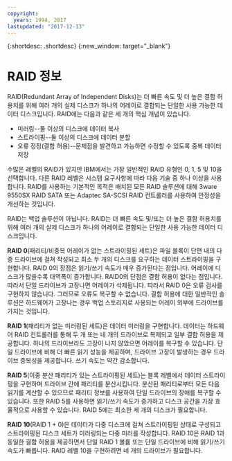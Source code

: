 ```yaml
---
copyright:
  years: 1994, 2017
lastupdated: "2017-12-13"
---
```


{:shortdesc: .shortdesc}
{:new_window: target="_blank"}

# RAID 정보

RAID(Redundant Array of Independent Disks)는 더 빠른 속도 및 더 높은 결함 허용치를 위해 여러 개의 실제 디스크가 하나의 어레이로 결합되는 단일한 사용 가능한 데이터 디스크입니다. RAID에는 다음과 같은 세 개의 핵심 개념이 있습니다.
* 미러링--둘 이상의 디스크에 데이터 복사
* 스트라이핑--둘 이상의 디스크에 데이터 분할
* 오류 정정(결함 허용)--문제점을 발견하고 가능하면 수정할 수 있도록 중복 데이터 저장 

수많은 레벨의 RAID가 있지만 IBM에서는 가장 일반적인 RAID 유형인 0, 1, 5 및 10을 선택합니다. 다른 RAID 레벨은 시스템 요구사항에 따라 다음 기술 중 하나 이상을 사용합니다. RAID를 사용하는 기본적인 목적은 배치된 모든 RAID 솔루션에 대해 3ware 9550SX RAID SATA 또는 Adaptec SA-SCSI RAID 컨트롤러를 사용하여 안정성을 개선하는 것입니다.

RAID는 백업 솔루션이 아닙니다. RAID는 더 빠른 속도 및/또는 더 높은 결함 허용치를 위해 여러 개의 실제 디스크가 하나의 어레이로 결합되는 단일한 사용 가능한 데이터 디스크입니다.


**RAID 0**(패리티/비중복 어레이가 없는 스트라이핑된 세트)은 파일 블록이 단편 내의 다중 드라이브에 걸쳐 작성되고 최소 두 개의 디스크를 요구하는 데이터 스트라이핑을 구현합니다. RAID 0의 장점은 읽기/쓰기 속도가 매우 증가된다는 점입니다. 어레이에 디스크가 많을수록 대역폭이 증가합니다. RAID0의 단점은 결함 허용이 없다는 점입니다. 따라서 단일 드라이브가 고장나면 어레이가 삭제됩니다. 따라서 RAID 0은 오류 검사를 구현하지 않습니다. 그러므로 오류도 복구할 수 없습니다. 결함 허용에 대한 일반적인 솔루션은 하드웨어가 고장나는 경우 백업 스토리지로 사용되는 어레이 외부에 드라이브를 가지는 것입니다. 

**RAID 1**(패리티가 없는 미러링된 세트)은 데이터 미러링을 구현합니다. 데이터는 하드웨어 RAID 컨트롤러를 통해 두 개 또는 네 개의 드라이브로 복제되고 일부 결함 허용을 제공합니다. 하나의 드라이브라도 고장이 나지 않았으면 어레이를 복구할 수 있습니다. 단일 드라이브에 비해 더 빠른 읽기 성능을 제공하며, 드라이브 고장이 발생하는 경우 드라이브 중복성을 제공합니다. 쓰기 속도는 약간 감소합니다.

**RAID 5**(이중 분산 패리티가 있는 스트라이핑된 세트)는 블록 레벨에서 데이터 스트라이핑을 구현하며 드라이브 간에 패리티를 분산시킵니다. 분산된 패리티로부터 모든 다음 읽기를 계산할 수 있으므로 패리티 정보를 사용하여 단일 드라이브의 장애를 복구할 수 있습니다. 또한 RAID 5를 사용하면 읽기/쓰기 속도가 증가하고 디스크 공간을 가장 효율적으로 사용할 수 있습니다. RAID 5에는 최소한 세 개의 디스크가 필요합니다.

**RAID 10**(RAID 1 + 0)은 데이터가 다중 디스크에 걸쳐 스트라이핑된 상태로 구성되고 스트라이핑된 디스크 세트가 미러링되는 다중 미러를 작성합니다. RAID 10은 RAID 1과 동일한 결함 허용을 제공하면서 단일 RAID 1 볼륨 또는 단일 드라이브에 비해 읽기/쓰기 속도가 빠릅니다. RAID 레벨 10을 구현하려면 네 개의 드라이브가 필요합니다.

